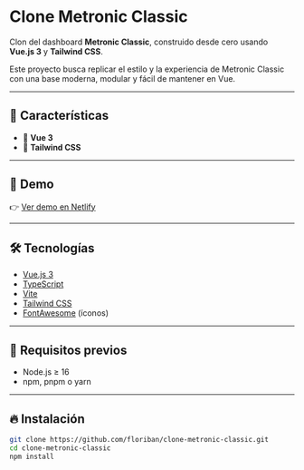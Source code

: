 # Clone Metronic Classic

Clon del dashboard **Metronic Classic**, construido desde cero usando **Vue.js 3** y **Tailwind CSS**.

Este proyecto busca replicar el estilo y la experiencia de Metronic Classic con una base moderna, modular y fácil de mantener en Vue.

---

## 🚀 Características

-   🌟 **Vue 3**
-   💨 **Tailwind CSS**

---

## 📸 Demo

👉 [Ver demo en Netlify](https://brilliant-tartufo-6ad09e.netlify.app/)

---

## 🛠️ Tecnologías

-   [Vue.js 3](https://vuejs.org/)
-   [TypeScript](https://www.typescriptlang.org/)
-   [Vite](https://vitejs.dev/)
-   [Tailwind CSS](https://tailwindcss.com/)
-   [FontAwesome](https://fontawesome.com/) (íconos)

---

## 📑 Requisitos previos

-   Node.js ≥ 16
-   npm, pnpm o yarn

---

## 🔥 Instalación

```bash
git clone https://github.com/floriban/clone-metronic-classic.git
cd clone-metronic-classic
npm install
```
